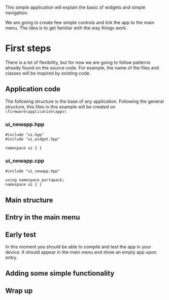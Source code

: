 This simple application will explain the basic of widgets and simple navigation. 

We are going to create few simple controls and link the app to the main menu. The idea is to get familiar with the way things work.

# First steps

There is a lot of flexibility, but for now we are going to follow patterns already found on the source code. For example, the name of the files and classes will be inspired by existing code.

## Application code

The following structure is the base of any application. Following the general structure, this files in this example will be created on `\firmware\application\apps\`

### ui_newapp.hpp

    #include "ui.hpp"
    #include "ui_widget.hpp"
    
    namespace ui { }

### ui_newapp.cpp

    #include "ui_newapp.hpp"
    
    using namespace portapack;
    namespace ui { }

## Main structure

## Entry in the main menu

## Early test

In this moment you should be able to compile and test the app in your device. It should appear in the main menu and show an empty app upon entry.

## Adding some simple functionality

## Wrap up